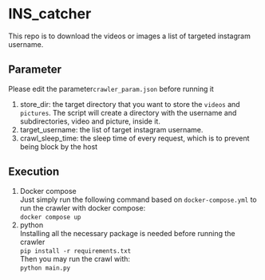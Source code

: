 # INS_catcher

This repo is to download the videos or images a list of targeted instagram username.


## Parameter
Please edit the parameter`crawler_param.json` before running it
1. store_dir: the target directory that you want to store the `videos` and `pictures`. The script will create a directory with the username and subdirectories, video and picture, inside it.
2. target_username: the list of target instagram username.
3. crawl_sleep_time: the sleep time of every request, which is to prevent being block by the host


## Execution
1. Docker compose<br>
    Just simply run the following command based on `docker-compose.yml` to run the crawler with docker compose:<br>
    `docker compose up`
2. python<br>
    Installing all the necessary package is needed before running the crawler<br>
    `pip install -r requirements.txt`<br>
    Then you may run the crawl with:<br>
    `python main.py`